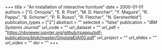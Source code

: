 +++
title = "An installation of interactive furniture"
date = 2000-01-01
authors = ["O. Omojola", "E. R. Post", "M. D. Hancher", "Y. Maguire", "R. Pappu", "B. Schoner", "P. R. Russo", "R. Fletcher", "N. Gershenfeld"]
publication_types = ["2"]
abstract = ""
selected = "false"
publication = "*IBM Systems Journal*"
url_code = ""
url_dataset = ""
url_pdf = "https://nbviewer.jupyter.org/github/rpappu/pdf-publications/blob/master/OmojolaEtAl00.pdf"
url_project = ""
url_slides = ""
url_video = ""
doi = ""
+++
